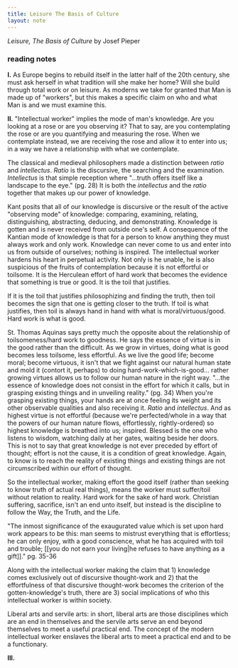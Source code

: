 ```yaml
---
title: Leisure The Basis of Culture
layout: note
---
```


_Leisure, The Basis of Culture_ by Josef Pieper

### reading notes

**I.** 
As Europe begins to rebuild itself in the latter half of the 20th century, she must ask herself in what tradition will she make her home? Will she build through total work or on leisure. As moderns we take for granted that Man is made up of "workers", but this makes a specific claim on who and what Man is and we must examine this.

**II.** 
"Intellectual worker" implies the mode of man's knowledge. Are you looking at a rose or are you observing it? That to say, are you contemplating the rose or are you quantifying and measuring the rose. When we contemplate instead, we are receiving the rose and allow it to enter into us; in a way we have a relationship with what we contemplate.

The classical and medieval philosophers made a distinction between _ratio_ and _intellectus_. _Ratio_ is the discursive, the searching and the examination. _Intellectus_ is that simple reception where "...truth offers itself like a landscape to the eye." (pg. 28) It is both the _intellectus_ and the _ratio_ together that makes up our power of knowledge.

Kant posits that all of our knowledge is discursive or the result of the active "observing mode" of knowledge: comparing, examining, relating, distinguishing, abstracting, deducing, and demonstrating. Knowledge is gotten and is never received from outside one's self. A consequence of the Kantian mode of knowledge is that for a person to know anything they must always work and only work. Knowledge can never come to us and enter into us from outside of ourselves; nothing is inspired. The intellectual worker hardens his heart in perpetual activity. Not only is he unable, he is also suspicious of the fruits of contemplation because it is not effortful or toilsome. It is the Herculean effort of hard work that becomes the evidence that something is true or good. It is the toil that justifies.  

If it is the toil that justifies philosophizing and finding the truth, then toil becomes the sign that one is getting closer to the truth. If toil is what justifies, then toil is always hand in hand with what is moral/virtuous/good. Hard work is what is good.

St. Thomas Aquinas says pretty much the opposite about the relationship of toilsomeness/hard work to goodness. He says the essence of virtue is in the good rather than the difficult. As we grow in virtues, doing what is good becomes less toilsome, less effortful. As we live the good life; become moral; become virtuous, it isn't that we fight against our natural human state and mold it (contort it, perhaps) to doing hard-work-which-is-good... rather growing virtues allows us to follow our human nature in the right way. "...the essence of knowledge does not consist in the effort for which it calls, but in grasping existing things and in unveiling reality." (pg. 34) When you're grasping existing things, your hands are at once feeling its weight and its other observable qualities and also receiving it. _Ratio_ and _intellectus_. And as highest virtue is not effortful (because we're perfected/whole in a way that the powers of our human nature flows, effortlessly, rightly-ordered) so highest knowledge is breathed into us; inspired. Blessed is the one who listens to wisdom, watching daily at her gates, waiting beside her doors. This is not to say that great knowledge is not ever preceded by effort of thought; effort is not the cause, it is a condition of great knowledge. Again, to know is to reach the reality of existing things and existing things are not circumscribed within our effort of thought.

So the intellectual worker, making effort the good itself (rather than seeking to know truth of actual real things), means the worker must suffer/toil without relation to reality. Hard work for the sake of hard work. Christian suffering, sacrifice, isn't an end unto itself, but instead is the discipline to follow the Way, the Truth, and the Life.

"The inmost significance of the exaugurated value which is set upon hard work appears to be this: man seems to mistrust everything that is effortless; he can only enjoy, with a good conscience, what he has acquired with toil and trouble; [[you do not earn your living|he refuses to have anything as a gift]]." pg. 35-36

Along with the intellectual worker making the claim that 1) knowledge comes exclusively out of discursive thought-work and 2) that the effortfulness of that discursive thought-work becomes the criterion of the gotten-knowledge's truth, there are 3) social implications of who this intellectual worker is within society. 

Liberal arts and servile arts: in short, liberal arts are those disciplines which are an end in themselves and the servile arts serve an end beyond themselves to meet a useful practical end. The concept of the modern intellectual worker enslaves the liberal arts to meet a practical end and to be a functionary.

**III.**


